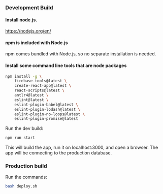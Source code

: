 ### Development Build

#### Install node.js.

https://nodejs.org/en/

#### npm is included with Node.js

npm comes bundled with Node.js, so no separate installation is needed.

#### Install some command line tools that are node packages

```bash
npm install -g \
	firebase-tools@latest \
	create-react-app@latest \
	react-scripts@latest \
	antlr4@latest \
	eslint@latest \
	eslint-plugin-babel@latest \
	eslint-plugin-lodash@latest \
	eslint-plugin-no-loops@latest \
	eslint-plugin-promise@latest
```

Run the dev build:

```bash
npm run start
```

This will build the app, run it on localhost:3000, and open a browser. The app will be connecting to the production database.

### Production build

Run the commands:

```bash
bash deploy.sh
```
